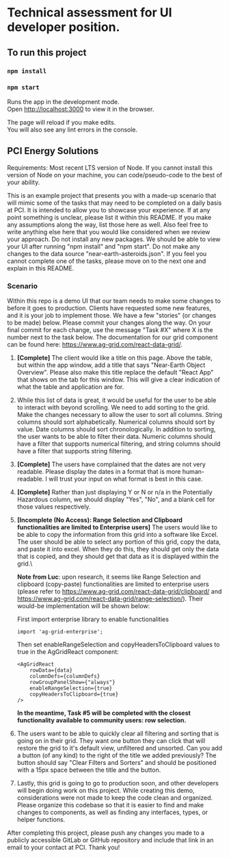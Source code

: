 # Technical assessment for UI developer position.

## To run this project
### `npm install`
### `npm start`

Runs the app in the development mode.\
Open [http://localhost:3000](http://localhost:3000) to view it in the browser.

The page will reload if you make edits.\
You will also see any lint errors in the console.

## PCI Energy Solutions

Requirements: Most recent LTS version of Node. If you cannot install this version of Node on your machine, you can code/pseudo-code to the best of your ability.

This is an example project that presents you with a made-up scenario that will mimic some of the tasks that may need to be completed on a daily basis at PCI. It is intended to allow you to showcase your experience. If at any point something is unclear, please list it within this README. If you make any assumptions along the way, list those here as well. Also feel free to write anything else here that you would like considered when we review your approach. Do not install any new packages. We should be able to view your UI after running "npm install" and "npm start". Do not make any changes to the data source "near-earth-asteroids.json". If you feel you cannot complete one of the tasks, please move on to the next one and explain in this README.

### Scenario

Within this repo is a demo UI that our team needs to make some changes to before it goes to production. Clients have requested some new features, and it is your job to implement those. We have a few "stories" (or changes to be made) below. Please commit your changes along the way. On your final commit for each change, use the message "Task #X" where X is the number next to the task below. The documentation for our grid component can be found here: <https://www.ag-grid.com/react-data-grid/>.

1. **[Complete]** The client would like a title on this page. Above the table, but within the app window, add a title that says "Near-Earth Object Overview". Please also make this title replace the default "React App" that shows on the tab for this window. This will give a clear indication of what the table and application are for.
2. While this list of data is great, it would be useful for the user to be able to interact with beyond scrolling. We need to add sorting to the grid. Make the changes necessary to allow the user to sort all columns. String columns should sort alphabetically. Numerical columns should sort by value. Date columns should sort chronologically. In addition to sorting, the user wants to be able to filter their data. Numeric columns should have a filter that supports numerical filtering, and string columns should have a filter that supports string filtering.
3. **[Complete]** The users have complained that the dates are not very readable. Please display the dates in a format that is more human-readable. I will trust your input on what format is best in this case.
4. **[Complete]** Rather than just displaying Y or N or n/a in the Potentially Hazardous column, we should display "Yes", "No", and a blank cell for those values respectively.
5. **[Incomplete (No Access): Range Selection and Clipboard functionalities are limited to Enterprise users]** 
The users would like to be able to copy the information from this grid into a software like Excel. The user should be able to select any portion of this grid, copy the data, and paste it into excel. When they do this, they should get only the data that is copied, and they should get that data as it is displayed within the grid.\

   **Note from Luc**: upon research, it seems like Range Selection and clipboard (copy-paste) functionalities are limited to enterprise users (please refer to https://www.ag-grid.com/react-data-grid/clipboard/ and https://www.ag-grid.com/react-data-grid/range-selection/). 
    Their would-be implementation will be shown below:

    First import enterprise library to enable functionalities
    ```
    import 'ag-grid-enterprise';
    ```
    
    Then set enableRangeSelection and copyHeadersToClipboard values to true in the AgGridReact component:
    ```
    <AgGridReact
        rowData={data}
        columnDefs={columnDefs}
        rowGroupPanelShow={"always"}
        enableRangeSelection={true}
        copyHeadersToClipboard={true}
    />
    ```
    **In the meantime, Task #5 will be completed with the closest functionality available to community users: row selection.**

7. The users want to be able to quickly clear all filtering and sorting that is going on in their grid. They want one button they can click that will restore the grid to it's default view, unfiltered and unsorted. Can you add a button (of any kind) to the right of the title we added previously? The button should say "Clear Filters and Sorters" and should be positioned with a 15px space between the title and the button.
8. Lastly, this grid is going to go to production soon, and other developers will begin doing work on this project. While creating this demo, considerations were not made to keep the code clean and organized. Please organize this codebase so that it is easier to find and make changes to components, as well as finding any interfaces, types, or helper functions.

After completing this project, please push any changes you made to a publicly accessible GitLab or GitHub repository and include that link in an email to your contact at PCI. Thank you!
